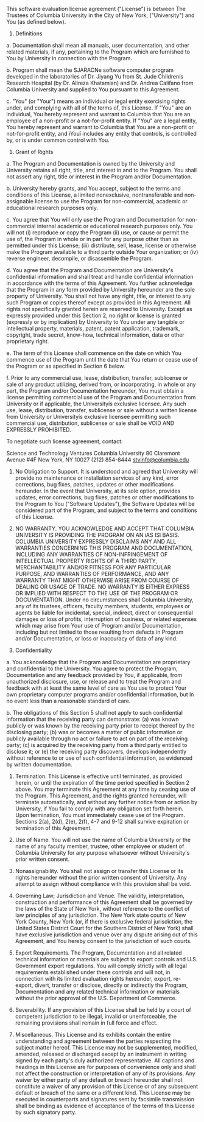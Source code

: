 This software evaluation license agreement ("License") is between The Trustees of Columbia University in the City of New York, ("University") and You (as defined below).

1. Definitions

a. Documentation shall mean all manuals, user documentation, and other related materials, if any, pertaining to the Program which are furnished to You by University in connection with the Program.

b. Program shall mean the SJARACNe software computer program developed in the laboratories of Dr. Jiyang Yu from St. Jude Childrenís Research Hospital (by Dr. Alireza Khatamian) and Dr. Andrea Califano from Columbia University and supplied to You pursuant to this Agreement.

c. "You" (or "Your") means an individual or legal entity exercising rights under, and complying with all of the terms of, this License. If "You" are an individual, You hereby represent and warrant to Columbia that You are an employee of a non-profit or a not-for-profit entity. If "You" are a legal entity, You hereby represent and warrant to Columbia that You are a non-profit or not-for-profit entity, and ìYouî includes any entity that controls, is controlled by, or is under common control with You.

1. Grant of Rights

a. The Program and Documentation is owned by the University and University retains all right, title, and interest in and to the Program. You shall not assert any right, title or interest in the Program and/or Documentation.

b. University hereby grants, and You accept, subject to the terms and conditions of this License, a limited nonexclusive, nontransferable and non-assignable license to use the Program for non-commercial, academic or educational research purposes only.

c. You agree that You will only use the Program and Documentation for non-commercial internal academic or educational research purposes only. You will not (i) reproduce or copy the Program (ii) use, or cause or permit the use of, the Program in whole or in part for any purpose other than as permitted under this License; (iii) distribute, sell, lease, license or otherwise make the Program available to a third party outside Your organization; or (iv) reverse engineer, decompile, or disassemble the Program.

d. You agree that the Program and Documentation are University's confidential information and shall treat and handle confidential information in accordance with the terms of this Agreement. You further acknowledge that the Program in any form provided by University hereunder are the sole property of University. You shall not have any right, title, or interest to any such Program or copies thereof except as provided in this Agreement. All rights not specifically granted herein are reserved to University. Except as expressly provided under this Section 2, no right or license is granted (expressly or by implication) by University to You under any tangible or intellectual property, materials, patent, patent application, trademark, copyright, trade secret, know-how, technical information, data or other proprietary right.

e. The term of this License shall commence on the date on which You commence use of the Program until the date that You return or cease use of the Program or as specified in Section 6 below.

f. Prior to any commercial use, lease, distribution, transfer, sublicense or sale of any product utilizing, derived from, or incorporating, in whole or any part, the Program and/or Documentation hereunder, You must obtain a license permitting commercial use of the Program and Documentation from University or if applicable, the Universityís exclusive licensee. Any such use, lease, distribution, transfer, sublicense or sale without a written license from University or Universityís exclusive licensee permitting such commercial use, distribution, sublicense or sale shall be VOID AND EXPRESSLY PROHIBITED.

To negotiate such license agreement, contact:

Science and Technology Ventures Columbia University 80 Claremont Avenue #4F New York, NY 10027 (212) 854-8444 stvinfo@columbia.edu

1. No Obligation to Support. It is understood and agreed that University will provide no maintenance or installation services of any kind, error corrections, bug fixes, patches, updates or other modifications hereunder. In the event that University, at its sole option, provides updates, error corrections, bug fixes, patches or other modifications to the Program to You ("Software Updates"), the Software Updates will be considered part of the Program, and subject to the terms and conditions of this License.

2. NO WARRANTY. YOU ACKNOWLEDGE AND ACCEPT THAT COLUMBIA UNIVERSITY IS PROVIDING THE PROGRAM ON AN ìAS ISî BASIS. COLUMBIA UNIVERSITY EXPRESSLY DISCLAIMS ANY AND ALL WARRANTIES CONCERNING THIS PROGRAM AND DOCUMENTATION, INCLUDING ANY WARRANTIES OF NON-INFRINGEMENT OF INTELLECTUAL PROPERTY RIGHTS OF A THIRD PARTY, MERCHANTABILITY AND/OR FITNESS FOR ANY PARTICULAR PURPOSE, AND WARRANTIES OF PERFORMANCE, AND ANY WARRANTY THAT MIGHT OTHERWISE ARISE FROM COURSE OF DEALING OR USAGE OF TRADE. NO WARRANTY IS EITHER EXPRESS OR IMPLIED WITH RESPECT TO THE USE OF THE PROGRAM OR DOCUMENTATION. Under no circumstances shall Columbia University, any of its trustees, officers, faculty members, students, employees or agents be liable for incidental, special, indirect, direct or consequential damages or loss of profits, interruption of business, or related expenses which may arise from Your use of Program and/or Documentation, including but not limited to those resulting from defects in Program and/or Documentation, or loss or inaccuracy of data of any kind.

3. Confidentiality

a. You acknowledge that the Program and Documentation are proprietary and confidential to the University. You agree to protect the Program, Documentation and any feedback provided by You, if applicable, from unauthorized disclosure, use, or release and to treat the Program and feedback with at least the same level of care as You use to protect Your own proprietary computer programs and/or confidential information, but in no event less than a reasonable standard of care.

b. The obligations of this Section 5 shall not apply to such confidential information that the receiving party can demonstrate: (a) was known publicly or was known by the receiving party prior to receipt thereof by the disclosing party; (b) was or becomes a matter of public information or publicly available through no act or failure to act on part of the receiving party; (c) is acquired by the receiving party from a third party entitled to disclose it; or (e) the receiving party discovers, develops independently without reference to or use of such confidential information, as evidenced by written documentation.

1. Termination. This License is effective until terminated, as provided herein, or until the expiration of the time period specified in Section 2 above. You may terminate this Agreement at any time by ceasing use of the Program. This Agreement, and the rights granted hereunder, will terminate automatically, and without any further notice from or action by University, if You fail to comply with any obligation set forth herein. Upon termination, You must immediately cease use of the Program. Sections 2(a), 2(d), 2(e), 2(f), 4-7 and 9-12 shall survive expiration or termination of this Agreement.

2. Use of Name. You will not use the name of Columbia University or the name of any faculty member, trustee, other employee or student of Columbia University for any purpose whatsoever without University's prior written consent.

3. Nonassignability. You shall not assign or transfer this License or its rights hereunder without the prior written consent of University. Any attempt to assign without compliance with this provision shall be void.

4. Governing Law; Jurisdiction and Venue. The validity, interpretation, construction and performance of this Agreement shall be governed by the laws of the State of New York, without reference to the conflict of law principles of any jurisdiction. The New York state courts of New York County, New York (or, if there is exclusive federal jurisdiction, the United States District Court for the Southern District of New York) shall have exclusive jurisdiction and venue over any dispute arising out of this Agreement, and You hereby consent to the jurisdiction of such courts.

5. Export Requirements. The Program, Documentation and all related technical information or materials are subject to export controls and U.S. Government export regulations. You will comply strictly with all legal requirements established under these controls and will not, in connection with its limited evaluation rights hereunder, export, re-export, divert, transfer or disclose, directly or indirectly the Program, Documentation and any related technical information or materials without the prior approval of the U.S. Department of Commerce.

6. Severability. If any provision of this License shall be held by a court of competent jurisdiction to be illegal, invalid or unenforceable, the remaining provisions shall remain in full force and effect.

7. Miscellaneous. This License and its exhibits contain the entire understanding and agreement between the parties respecting the subject matter hereof. This License may not be supplemented, modified, amended, released or discharged except by an instrument in writing signed by each party's duly authorized representative. All captions and headings in this License are for purposes of convenience only and shall not affect the construction or interpretation of any of its provisions. Any waiver by either party of any default or breach hereunder shall not constitute a waiver of any provision of this License or of any subsequent default or breach of the same or a different kind. This License may be executed in counterparts and signatures sent by facsimile transmission shall be binding as evidence of acceptance of the terms of this License by such signatory party.
